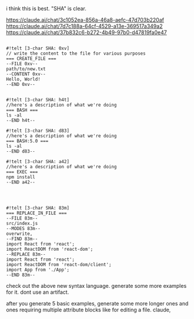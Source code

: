 i think this is best.  "SHA" is clear.

https://claude.ai/chat/3c1052ea-856a-46a8-aefc-47d703b220af
https://claude.ai/chat/7d7c188a-64cf-4529-a13e-369517a349a2
https://claude.ai/chat/37b832c6-b272-4b49-97b0-d47819fa0e47



```

#!telt [3-char SHA: 0xv]
// write the content to the file for various purposes
=== CREATE_FILE ===
--FILE 0xv--
path/to/new.txt
--CONTENT 0xv--
Hello, World!
--END 0xv--


#!telt [3-char SHA: h4t]
//here's a description of what we're doing
=== BASH ===
ls -al
--END h4t--

#!telt [3-char SHA: d83]
//here's a description of what we're doing
=== BASH:5.0 ===
ls -al
--END d83--

#!telt [3-char SHA: a42]
//here's a description of what we're doing
=== EXEC ===
npm install
--END a42--




#!telt [3-char SHA: 83m]
=== REPLACE_IN_FILE ===
--FILE 83m--
src/index.js
--MODES 83m--
overwrite, 
--FIND 83m--
import React from 'react';
import ReactDOM from 'react-dom';
--REPLACE 83m--
import React from 'react';
import ReactDOM from 'react-dom/client';
import App from './App';
--END 83m--

```

check out the above new syntax language.  generate some more examples for it.   dont use an artifact. 







after you generate 5 basic examples, generate some more longer ones and ones requiring multiple attribute blocks like for editing a file. claude, 

